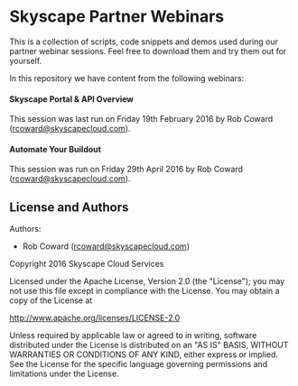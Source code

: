 # Skyscape Partner Webinars
This is a collection of scripts, code snippets and demos used during our partner webinar sessions. Feel free to download them and try them out for yourself.

In this repository we have content from the following webinars:

#### Skyscape Portal & API Overview
This session was last run on Friday 19th February 2016 by Rob Coward (rcoward@skyscapecloud.com).

#### Automate Your Buildout
This session was run on Friday 29th April 2016 by Rob Coward (rcoward@skyscapecloud.com).

License and Authors
-------------------
Authors:
  * Rob Coward (rcoward@skyscapecloud.com)

Copyright 2016 Skyscape Cloud Services

Licensed under the Apache License, Version 2.0 (the "License"); you may not use this file except in compliance with the License. You may obtain a copy of the License at

http://www.apache.org/licenses/LICENSE-2.0

Unless required by applicable law or agreed to in writing, software distributed under the License is distributed on an "AS IS" BASIS, WITHOUT WARRANTIES OR CONDITIONS OF ANY KIND, either express or implied. See the License for the specific language governing permissions and limitations under the License.
